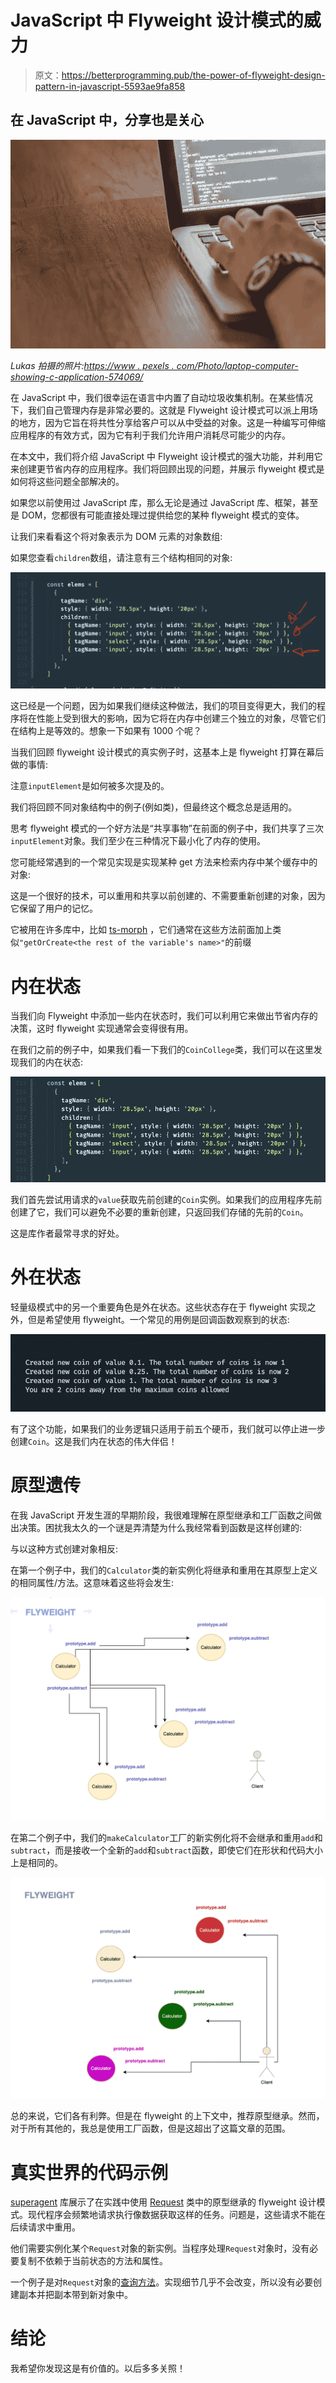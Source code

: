 # JavaScript 中 Flyweight 设计模式的威力

> 原文：<https://betterprogramming.pub/the-power-of-flyweight-design-pattern-in-javascript-5593ae9fa858>

## 在 JavaScript 中，分享也是关心

![](img/60e1d95eb8422f4fee96c1c172304ae5.png)

*Lukas 拍摄的照片:*[*https://www . pexels . com/Photo/laptop-computer-showing-c-application-574069/*](https://www.pexels.com/photo/laptop-computer-showing-c-application-574069/)

在 JavaScript 中，我们很幸运在语言中内置了自动垃圾收集机制。在某些情况下，我们自己管理内存是非常必要的。这就是 Flyweight 设计模式可以派上用场的地方，因为它旨在将共性分享给客户可以从中受益的对象。这是一种编写可伸缩应用程序的有效方式，因为它有利于我们允许用户消耗尽可能少的内存。

在本文中，我们将介绍 JavaScript 中 Flyweight 设计模式的强大功能，并利用它来创建更节省内存的应用程序。我们将回顾出现的问题，并展示 flyweight 模式是如何将这些问题全部解决的。

如果您以前使用过 JavaScript 库，那么无论是通过 JavaScript 库、框架，甚至是 DOM，您都很有可能直接处理过提供给您的某种 flyweight 模式的变体。

让我们来看看这个将对象表示为 DOM 元素的对象数组:

如果您查看`children`数组，请注意有三个结构相同的对象:

![](img/b340c9e10c67bea8cb7a22d77e2edf6f.png)

这已经是一个问题，因为如果我们继续这种做法，我们的项目变得更大，我们的程序将在性能上受到很大的影响，因为它将在内存中创建三个独立的对象，尽管它们在结构上是等效的。想象一下如果有 1000 个呢？

当我们回顾 flyweight 设计模式的真实例子时，这基本上是 flyweight 打算在幕后做的事情:

注意`inputElement`是如何被多次提及的。

我们将回顾不同对象结构中的例子(例如类)，但最终这个概念总是适用的。

思考 flyweight 模式的一个好方法是“共享事物”在前面的例子中，我们共享了三次`inputElement`对象。我们至少在三种情况下最小化了内存的使用。

您可能经常遇到的一个常见实现是实现某种 get 方法来检索内存中某个缓存中的对象:

这是一个很好的技术，可以重用和共享以前创建的、不需要重新创建的对象，因为它保留了用户的记忆。

它被用在许多库中，比如 [ts-morph](https://github.com/dsherret/ts-morph/blob/latest/packages/common/src/collections/KeyValueCache.ts#L29) ，它们通常在这些方法前面加上类似`"getOrCreate<the rest of the variable's name>"`的前缀

# 内在状态

当我们向 Flyweight 中添加一些内在状态时，我们可以利用它来做出节省内存的决策，这时 flyweight 实现通常会变得很有用。

在我们之前的例子中，如果我们看一下我们的`CoinCollege`类，我们可以在这里发现我们的内在状态:

![](img/b57a2c1a584ade66ac70737883796fd2.png)

我们首先尝试用请求的`value`获取先前创建的`Coin`实例。如果我们的应用程序先前创建了它，我们可以避免不必要的重新创建，只返回我们存储的先前的`Coin`。

这是库作者最常寻求的好处。

# 外在状态

轻量级模式中的另一个重要角色是外在状态。这些状态存在于 flyweight 实现之外，但是希望使用 flyweight。一个常见的用例是回调函数观察到的状态:

![](img/48ce8312f4a0316bc4386dd7943b2274.png)

有了这个功能，如果我们的业务逻辑只适用于前五个硬币，我们就可以停止进一步创建`Coin`。这是我们内在状态的伟大伴侣！

# 原型遗传

在我 JavaScript 开发生涯的早期阶段，我很难理解在原型继承和工厂函数之间做出决策。困扰我太久的一个谜是弄清楚为什么我经常看到函数是这样创建的:

与以这种方式创建对象相反:

在第一个例子中，我们的`Calculator`类的新实例化将继承和重用在其原型上定义的相同属性/方法。这意味着这些将会发生:

![](img/222d543013ecd6d185cd6adb4950e4a9.png)

在第二个例子中，我们的`makeCalculator`工厂的新实例化将不会继承和重用`add`和`subtract`，而是接收一个全新的`add`和`subtract`函数，即使它们在形状和代码大小上是相同的。

![](img/f14b6eef78b13e3ff96e356e79c1f8d9.png)

总的来说，它们各有利弊。但是在 flyweight 的上下文中，推荐原型继承。然而，对于所有其他的，我总是使用工厂函数，但是这超出了这篇文章的范围。

# 真实世界的代码示例

[superagent](https://github.com/visionmedia/superagent) 库展示了在实践中使用 [Request](https://github.com/visionmedia/superagent/blob/master/src/client.js) 类中的原型继承的 flyweight 设计模式。现代程序会频繁地请求执行像数据获取这样的任务。问题是，这些请求不能在后续请求中重用。

他们需要实例化某个`Request`对象的新实例。当程序处理`Request`对象时，没有必要复制不依赖于当前状态的方法和属性。

一个例子是对`Request`对象的[查询方法](https://github.com/visionmedia/superagent/blob/master/src/client.js#L580)。实现细节几乎不会改变，所以没有必要创建副本并把副本带到新对象中。

# 结论

我希望你发现这是有价值的。以后多多关照！
